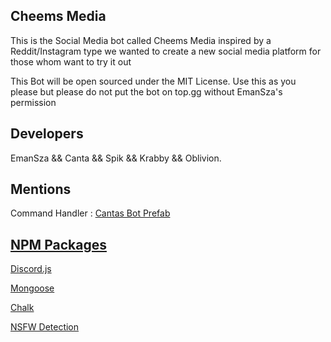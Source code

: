 ## Cheems Media
This is the Social Media bot called Cheems Media inspired by a Reddit/Instagram type we wanted to create a new social media platform for those whom want to try it out

This Bot will be open sourced under the MIT License. Use this as you please but please do not put the bot on top.gg without EmanSza's permission

## Developers
EmanSza && Canta && Spik && Krabby && Oblivion.

## Mentions
 Command Handler : [Cantas Bot Prefab](https://github.com/canta-slaus/bot-prefab)

## [NPM Packages](www.npmjs.com)
 [Discord.js](https://www.npmjs.com/package/discord.js)

 [Mongoose](https://www.npmjs.com/package/mongoose)

 [Chalk](https://www.npmjs.com/package/chalk)

 [NSFW Detection](https://deepai.org/)
